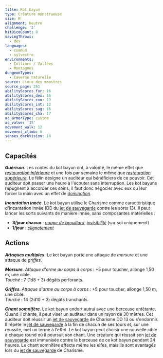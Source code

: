 ```yaml
---
title: Kot bayun
type: Créature monstrueuse
size: M
alignment: Neutre
challenge: '2'
hitDiceCount: 8
savingThrows:
  - dex
languages:
  - commun
  - sylvestre
environments:
  - Collines / Vallées
  - Montagnes
dungeonTypes:
  - Caverne naturelle
source: Livre des monstres
source_page: 261
abilityScores_for: 16
abilityScores_dex: 16
abilityScores_con: 13
abilityScores_int: 12
abilityScores_sag: 16
abilityScores_cha: 17
ac_armorType: custom
ac_value: '15'
movement_walk: 12
movement_climb: 6
senses_darkvision: 18
---
```

## Capacités
_**Guérison**_. Les contes du kot bayun ont, à volonté, le même effet que [_restauration inférieure_](/grimoire/restauration-inferieure/) et une fois par semaine le même que [_restauration supérieure_](/grimoire/restauration-superieure/). Le félin désigne un auditeur qui bénéficiera de ce pouvoir. Cet auditeur doit passer une heure à l'écouter sans interruption. Les kot bayuns répugnent à accorder ces soins, il faut donc négocier avec eux ou leur forcer la main avec un effet de [_domination_](/grimoire/dominer-un-monstre/).

_**Incantation innée**_. Le kot bayun utilise le Charisme comme caractéristique d'incantation innée (DD du [jet de sauvegarde](/utiliser-les-caracteristiques/#jets-de-sauvegarde) contre les sorts 13). Il peut lancer les sorts suivants de manière innée, sans composantes matérielles :
* **3/jour chacun** : [_nappe de brouillard_](/grimoire/nappe-de-brouillard/), [_invisibilité_](/grimoire/invisibilite/) (sur soi uniquement)
* **1/jour** : [_clignotement_](/grimoire/clignotement/)

## Actions
_**Attaques multiples**_. Le kot bayun porte une attaque de _morsure_ et une attaque de _griffes_.

_**Morsure**_. _Attaque d'arme au corps à corps_ : +5 pour toucher, allonge 1,50 m, une cible.  
_Touché_ : 7 (1d8 + 3) dégâts perforants.

_**Griffes**_. _Attaque d'arme au corps à corps_ : +5 pour toucher, allonge 1,50 m, une cible.  
_Touché_ : 14 (2d10 + 3) dégâts tranchants.

_**Chant somnifère**_. Le kot bayun endort autrui avec une berceuse entêtante. Quand il chante, il peut viser un auditeur dans un rayon de 30 mètres. Cet auditeur doit réussir un [jet de sauvegarde](/utiliser-les-caracteristiques/#jets-de-sauvegarde) de Charisme DD 13 ou s'endormir. Il répète le [jet de sauvegarde](/utiliser-les-caracteristiques/#jets-de-sauvegarde) à la fin de chacun de ses tours et, sur une réussite, met un terme à l'effet. Le kot bayun peut choisir une nouvelle cible à chaque round où il poursuit son chant. Une créature qui réussit son [jet de sauvegarde](/utiliser-les-caracteristiques/#jets-de-sauvegarde) est immunisée contre la berceuse de ce kot bayun pendant 24 heures. Le chant somnifère affecte même les elfes, mais ils sont avantagés lors du [jet de sauvegarde](/utiliser-les-caracteristiques/#jets-de-sauvegarde) de Charisme.
